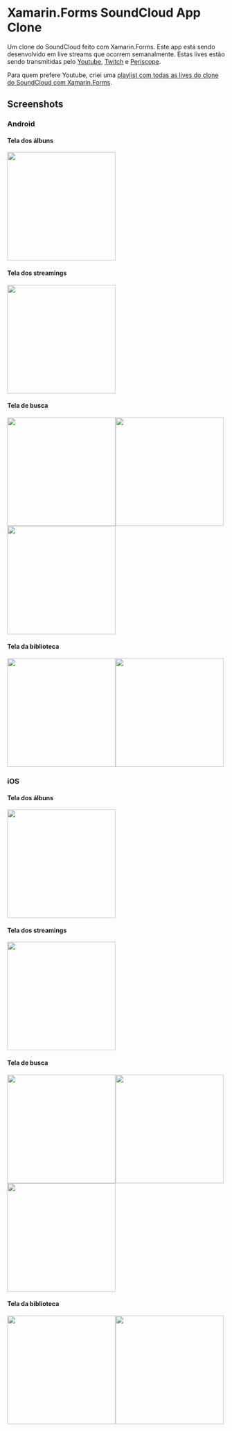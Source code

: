 # Xamarin.Forms SoundCloud App Clone

Um clone do SoundCloud feito com Xamarin.Forms. Este app está sendo desenvolvido em live streams que ocorrem semanalmente. Estas lives estão sendo transmitidas pelo [Youtube](https://www.youtube.com/channel/UCD_Cgiqajwi-u-n3lYvp8Ig), [Twitch](https://www.twitch.tv/ionixjunior) e [Periscope](https://www.periscope.tv/ionixjunior).

Para quem prefere Youtube, criei uma [playlist com todas as lives do clone do SoundCloud com Xamarin.Forms](https://www.youtube.com/playlist?list=PL6M6J_6V_um8IzRN4lgRUEWrPWC6iQfiq).

## Screenshots

### Android

#### Tela dos álbuns
<kbd><img width="250" src="art/android_home_1.png" /></kbd>

#### Tela dos streamings
<kbd><img width="250" src="art/android_stream_1.png" /></kbd>

#### Tela de busca
<kbd><img width="250" src="art/android_search_1.png" /></kbd><kbd><img width="250" src="art/android_search_2.png" /></kbd><kbd><img width="250" src="art/android_search_3.png" /></kbd>

#### Tela da biblioteca
<kbd><img width="250" src="art/android_library_1.png" /></kbd><kbd><img width="250" src="art/android_library_2.png" /></kbd>

### iOS

#### Tela dos álbuns
<kbd><img width="250" src="art/ios_home_1.png" /></kbd>

#### Tela dos streamings
<kbd><img width="250" src="art/ios_stream_1.png" /></kbd>

#### Tela de busca
<kbd><img width="250" src="art/ios_search_1.png" /></kbd><kbd><img width="250" src="art/ios_search_2.png" /></kbd><kbd><img width="250" src="art/ios_search_3.png" /></kbd>

#### Tela da biblioteca
<kbd><img width="250" src="art/ios_library_1.png" /></kbd><kbd><img width="250" src="art/ios_library_2.png" /></kbd>